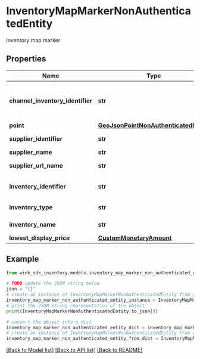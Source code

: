 # InventoryMapMarkerNonAuthenticatedEntity

Inventory map marker

## Properties

Name | Type | Description | Notes
------------ | ------------- | ------------- | -------------
**channel_inventory_identifier** | **str** | Identifier of the list, channel inventory or search | 
**point** | [**GeoJsonPointNonAuthenticatedEntity**](GeoJsonPointNonAuthenticatedEntity.md) |  | 
**supplier_identifier** | **str** | Hotel identifier | 
**supplier_name** | **str** | Hotel name | 
**supplier_url_name** | **str** | Hotel url name | 
**inventory_identifier** | **str** | Actual blocking identifier | 
**inventory_type** | **str** | Type of blocking | 
**inventory_name** | **str** | Name of blocking | 
**lowest_display_price** | [**CustomMonetaryAmount**](CustomMonetaryAmount.md) |  | 

## Example

```python
from wink_sdk_inventory.models.inventory_map_marker_non_authenticated_entity import InventoryMapMarkerNonAuthenticatedEntity

# TODO update the JSON string below
json = "{}"
# create an instance of InventoryMapMarkerNonAuthenticatedEntity from a JSON string
inventory_map_marker_non_authenticated_entity_instance = InventoryMapMarkerNonAuthenticatedEntity.from_json(json)
# print the JSON string representation of the object
print(InventoryMapMarkerNonAuthenticatedEntity.to_json())

# convert the object into a dict
inventory_map_marker_non_authenticated_entity_dict = inventory_map_marker_non_authenticated_entity_instance.to_dict()
# create an instance of InventoryMapMarkerNonAuthenticatedEntity from a dict
inventory_map_marker_non_authenticated_entity_from_dict = InventoryMapMarkerNonAuthenticatedEntity.from_dict(inventory_map_marker_non_authenticated_entity_dict)
```
[[Back to Model list]](../README.md#documentation-for-models) [[Back to API list]](../README.md#documentation-for-api-endpoints) [[Back to README]](../README.md)


